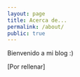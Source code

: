 ```yaml
---
layout: page
title: Acerca de...
permalink: /about/
public: true
---
```


Bienvenido a mi blog :)

[Por rellenar]